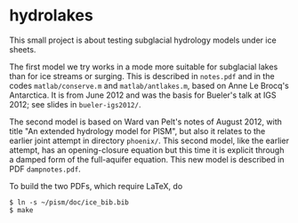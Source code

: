 hydrolakes
==========

This small project is about testing subglacial hydrology models under ice sheets.

The first model we try works in a mode more suitable for subglacial lakes than for ice streams or surging.  This is described in `notes.pdf` and in the codes `matlab/conserve.m` and `matlab/antlakes.m`, based on Anne Le Brocq's Antarctica.  It is from June 2012 and was the basis for Bueler's talk at IGS 2012; see slides in `bueler-igs2012/`.

The second model is based on Ward van Pelt's notes of August 2012, with title "An extended hydrology model for PISM", but also it relates to the earlier joint attempt in directory `phoenix/`.  This second model, like the earlier attempt, has an opening-closure equation but this time it is explicit through a damped form of the full-aquifer equation.  This new model is described in PDF `dampnotes.pdf`.

To build the two PDFs, which require LaTeX, do

    $ ln -s ~/pism/doc/ice_bib.bib
    $ make


